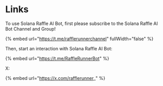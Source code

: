 # Links

To use Solana Raffle AI Bot, first please subscribe to the Solana Raffle AI Bot Channel and Group!

{% embed url="https://t.me/rafflerunnerchannel" fullWidth="false" %}

Then, start an interaction with Solana Raffle AI Bot:

{% embed url="https://t.me/RaffleRunnerBot" %}

X:

{% embed url="https://x.com/rafflerunner_" %}

